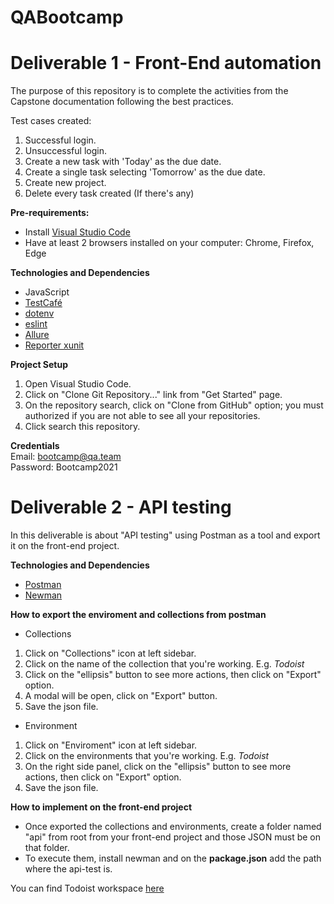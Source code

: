 # QABootcamp
# Deliverable 1 - Front-End automation
The purpose of this repository is to complete the activities from the Capstone documentation following the best practices.

Test cases created:
1. Successful login.
2. Unsuccessful login.
3. Create a new task with 'Today' as the due date.
4. Create a single task selecting 'Tomorrow' as the due date.
5. Create new project.
6. Delete every task created (If there's any)

<b>Pre-requirements: </b>
* Install <a href="https://code.visualstudio.com/download">Visual Studio Code</a>
* Have at least 2 browsers installed on your computer: Chrome, Firefox, Edge

<b>Technologies and Dependencies </b>
* JavaScript
* <a href="https://testcafe.io/">TestCafé</a>
* <a href="https://www.npmjs.com/package/dotenv">dotenv</a>
* <a href="https://www.npmjs.com/search?q=eslint">eslint</a>
* <a href="https://www.npmjs.com/package/testcafe-reporter-allure-extended">Allure</a>
* <a href="https://www.npmjs.com/package/testcafe-reporter-xunit">Reporter xunit</a>

<b>Project Setup</b>
1. Open Visual Studio Code.
2. Click on "Clone Git Repository..." link from "Get Started" page.
3. On the repository search, click on "Clone from GitHub" option; you must authorized if you are not able to see all your repositories.
4. Click search this repository.

<b> Credentials </b> <br>
Email: bootcamp@qa.team <br>
Password: Bootcamp2021


# Deliverable 2 - API testing
In this deliverable is about "API testing" using Postman as a tool and export it on the front-end project.

<b> Technologies and Dependencies </b>
* <a href="https://www.postman.com/">Postman</a>
* <a href="https://learning.postman.com/docs/running-collections/using-newman-cli/command-line-integration-with-newman/">Newman </a>

<b> How to export the enviroment and collections from postman </b>
* Collections
1. Click on "Collections" icon at left sidebar.
2. Click on the name of the collection that you're working. E.g. _Todoist_
3. Click on the "ellipsis" button to see more actions, then click on "Export" option.
4. A modal will be open, click on "Export" button.
5. Save the json file.

* Environment
1. Click on "Enviroment" icon at left sidebar.
2. Click on the environments that you're working. E.g. _Todoist_
3. On the right side panel, click on the "ellipsis" button to see more actions, then click on "Export" option.
4. Save the json file.

<b> How to implement on the front-end project </b>
  
* Once exported the collections and environments, create a folder named "api" from root from your front-end project and those JSON must be on that folder.
* To execute them, install newman and on the **package.json** add the path where the api-test is.

You can find Todoist workspace <a href="https://www.postman.com/ilse-macias/workspace/qa-bootcamp/collection/17467668-0db54632-b1bb-49bc-a843-45a34617724d">here</a>
